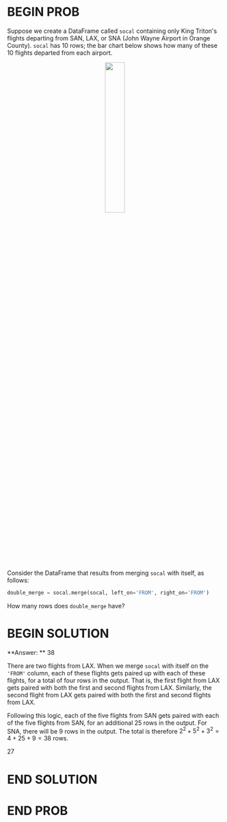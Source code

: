 # BEGIN PROB

Suppose we create a DataFrame called `socal` containing only King Triton's flights departing from SAN, LAX, or SNA (John Wayne Airport in Orange County). `socal` has 10 rows; the bar chart below shows how many of these 10 flights departed from each airport.

<center><img src='../assets/images/fa21-midterm/socal.png' width=30%></center>

Consider the DataFrame that results from merging `socal` with itself, as follows:

```py
double_merge = socal.merge(socal, left_on='FROM', right_on='FROM')
```

How many rows does `double_merge` have?

# BEGIN SOLUTION

**Answer: ** 38

There are two flights from LAX. When we merge `socal` with itself on the `'FROM'` column, each of these flights gets paired up with each of these flights, for a total of four rows in the output. That is, the first flight from LAX gets paired with both the first and second flights from LAX. Similarly, the second flight from LAX gets paired with both the first and second flights from LAX.

Following this logic, each of the five flights from SAN gets paired with each of the five flights from SAN, for an additional 25 rows in the output. For SNA, there will be 9 rows in the output. The total is therefore $2^2 + 5^2 + 3^2 = 4 + 25 + 9 = 38$ rows.

<average>27</average>

# END SOLUTION

# END PROB